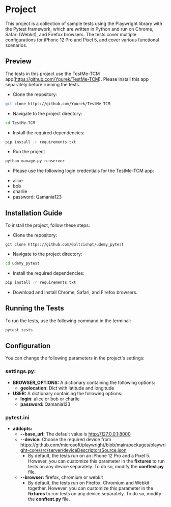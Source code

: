 # Project
This project is a collection of sample tests using the Playwright
library with the Pytest framework, which are written in Python and run
on Chrome, Safari (Webkit), and Firefox browsers. The tests cover multiple 
configurations for iPhone 12 Pro and Pixel 5, and cover various functional 
scenarios.


## Preview
The tests in this project use the TestMe-TCM app(https://github.com/Ypurek/TestMe-TCM).
Please install this app separately before running the tests.

- Clone the repository: 
``` bash Copy code
git clone https://github.com/Ypurek/TestMe-TCM
```

- Navigate to the project directory:
``` bash Copy code
cd TestMe-TCM
```
- Install the required dependencies: 
``` bash Copy code
pip install -r requirements.txt
```

- Run the project

``` bash Copy code
python manage.py runserver
```

* Please use the following login credentials for the TestMe-TCM app:
- alice
- bob
- charlie
- password: Qamania123


## Installation Guide

To install the project, follow these steps:

- Clone the repository: 
``` Copy code
git clone https://github.com/Goltzishpt/udemy_pytest
```
- Navigate to the project directory: 
``` bash Copy code
cd udemy_pytest
```
- Install the required dependencies: 
``` bash Copy code
pip install -r requirements.txt
```

- Download and install Chrome, Safari, and Firefox browsers.


## Running the Tests

To run the tests, use the following command in the terminal:

``` bash Copy code
pytest tests
```


## Configuration
You can change the following parameters in the project's settings:

### settings.py:
* **BROWSER_OPTIONS:** A dictionary containing the following options:
    + **geolocation:** Dict with latitude and longitude
* **USER:** A dictionary containing the following options:
    + **login**: alice or bob or charlie
    + **password:** Qamania123
### pytest.ini
* **addopts:**
    + **--base_url:** The default value is http://127.0.0.1:8000 
    + **--device:** Choose the required device from  https://github.com/microsoft/playwright/blob/main/packages/playwright-core/src/server/deviceDescriptorsSource.json
      + By default, the tests run on an iPhone 12 Pro and a Pixel 5. 
      However, you can customize this parameter in the **fixtures** to run 
      tests on any device separately. To do so, modify the **conftest.py** file.
    + **--browser:** firefox, chromium or webkit
      + By default, the tests run on Firefox, Chromium and Webkit together. 
        However, you can customize this parameter in the **fixtures** to run 
        tests on any device separately. To do so, modify the **conftest.py** file.

